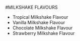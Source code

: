#MILKSHAKE FLAVOURS
- Tropical Milkshake Flavour
- Vanilla Milkshake Flavour
- Chocolate Milkshake Flavour
- Strawberry Milkshake Flavour
